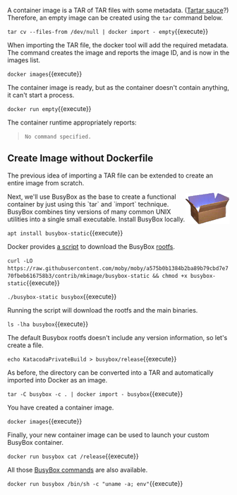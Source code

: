 A container image is a TAR of TAR files with some metadata. ([Tartar sauce](https://en.wikipedia.org/wiki/Tartar_sauce)?) Therefore, an empty image can be created using the `tar` command below.

`tar cv --files-from /dev/null | docker import - empty`{{execute}}

When importing the TAR file, the docker tool will add the required metadata.
The command creates the image and reports the image ID, and is now in the images list.

`docker images`{{execute}}

The container image is ready, but as the container doesn't contain anything, it can't start a process.

`docker run empty`{{execute}}

The container runtime appropriately reports:

> `No command specified.`

## Create Image without Dockerfile

The previous idea of importing a TAR file can be extended to create an entire image from scratch.

<img align="right" src="./assets/busybox.png" width="100">
Next, we'll use BusyBox as the base to create a functional container by just using this `tar` and `import` technique. BusyBox combines tiny versions of many common UNIX utilities into a single small executable. Install BusyBox locally.

`apt install busybox-static`{{execute}}

Docker provides [a script](https://github.com/moby/moby/blob/a575b0b1384b2ba89b79cbd7e770fbeb616758b3/contrib/mkimage/busybox-static) to download the BusyBox [rootfs](https://www.kernel.org/doc/Documentation/filesystems/ramfs-rootfs-initramfs.txt).

`curl -LO https://raw.githubusercontent.com/moby/moby/a575b0b1384b2ba89b79cbd7e770fbeb616758b3/contrib/mkimage/busybox-static && chmod +x busybox-static`{{execute}}

`./busybox-static busybox`{{execute}}

Running the script will download the rootfs and the main binaries.

`ls -lha busybox`{{execute}}

The default Busybox rootfs doesn't include any version information, so let's create a file.

`echo KatacodaPrivateBuild > busybox/release`{{execute}}

As before, the directory can be converted into a TAR and automatically imported into Docker as an image.

`tar -C busybox -c . | docker import - busybox`{{execute}}

You have created a container image.

`docker images`{{execute}}

Finally, your new container image can be used to launch your custom BusyBox container.

`docker run busybox cat /release`{{execute}}

All those [BusyBox commands](https://boxmatrix.info/wiki/BusyBox-Commands) are also available.

`docker run busybox /bin/sh -c "uname -a; env"`{{execute}}